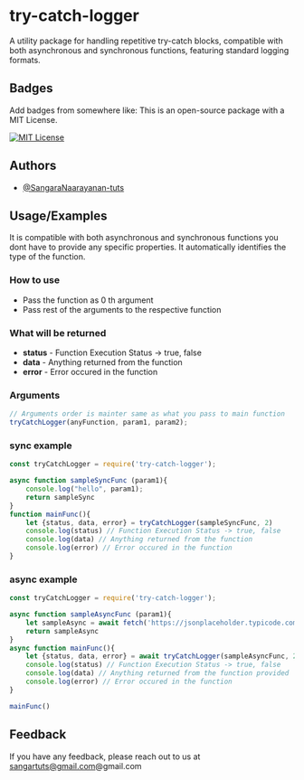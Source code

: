 
# try-catch-logger

A utility package for handling repetitive try-catch blocks, compatible with both asynchronous and synchronous functions, featuring standard logging formats.


## Badges

Add badges from somewhere like: 
This is an open-source package with a MIT License.

[![MIT License](https://img.shields.io/badge/License-MIT-green.svg)](https://choosealicense.com/licenses/mit/)


## Authors

- [@SangaraNaarayanan-tuts](https://www.github.com/SangaraNaarayanan-tuts)


## Usage/Examples
It is compatible with both asynchronous and synchronous functions you dont have to provide any specific properties. It automatically identifies the type of the function.

### How to use
- Pass the function as 0 th argument
- Pass rest of the arguments to the respective function

### What will be returned
- **status** - Function Execution Status -> true, false
- **data**   - Anything returned from the function
- **error**  - Error occured in the function

### Arguments

```javascript
// Arguments order is mainter same as what you pass to main function
tryCatchLogger(anyFunction, param1, param2);
```

### sync example
```javascript
const tryCatchLogger = require('try-catch-logger');

async function sampleSyncFunc (param1){
    console.log("hello", param1);
    return sampleSync    
}
function mainFunc(){
    let {status, data, error} = tryCatchLogger(sampleSyncFunc, 2)
    console.log(status) // Function Execution Status -> true, false
    console.log(data) // Anything returned from the function 
    console.log(error) // Error occured in the function
}
```

### async example
```javascript
const tryCatchLogger = require('try-catch-logger');

async function sampleAsyncFunc (param1){
    let sampleAsync = await fetch('https://jsonplaceholder.typicode.com/todos/'+ 'param1')
    return sampleAsync    
}
async function mainFunc(){
    let {status, data, error} = await tryCatchLogger(sampleAsyncFunc, 2)
    console.log(status) // Function Execution Status -> true, false
    console.log(data) // Anything returned from the function provided
    console.log(error) // Error occured in the function
}

mainFunc()
```


## Feedback

If you have any feedback, please reach out to us at sangartuts@gmail.com@gmail.com

